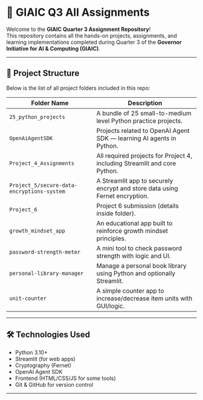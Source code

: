 # 📘 GIAIC Q3 All Assignments

Welcome to the **GIAIC Quarter 3 Assignment Repository**!  
This repository contains all the hands-on projects, assignments, and learning implementations completed during Quarter 3 of the **Governor Initiative for AI & Computing (GIAIC)**.

---

## 📁 Project Structure

Below is the list of all project folders included in this repo:

| Folder Name                             | Description                                                                 |
|----------------------------------------|-----------------------------------------------------------------------------|
| `25_python_projects`                   | A bundle of 25 small-to-medium level Python practice projects.              |
| `OpenAiAgentSDK`                       | Projects related to OpenAI Agent SDK — learning AI agents in Python.        |
| `Project_4_Assignments`                | All required projects for Project 4, including Streamlit and core Python.   |
| `Project_5/secure-data-encryptions-system` | A Streamlit app to securely encrypt and store data using Fernet encryption. |
| `Project_6`                            | Project 6 submission (details inside folder).                               |
| `growth_mindset_app`                   | An educational app built to reinforce growth mindset principles.            |
| `password-strength-meter`              | A mini tool to check password strength with logic and UI.                   |
| `personal-library-manager`             | Manage a personal book library using Python and optionally Streamlit.       |
| `unit-counter`                         | A simple counter app to increase/decrease item units with GUI/logic.        |

---

## 🛠 Technologies Used

- Python 3.10+
- Streamlit (for web apps)
- Cryptography (Fernet)
- OpenAI Agent SDK
- Frontend (HTML/CSS/JS for some tools)
- Git & GitHub for version control

---
